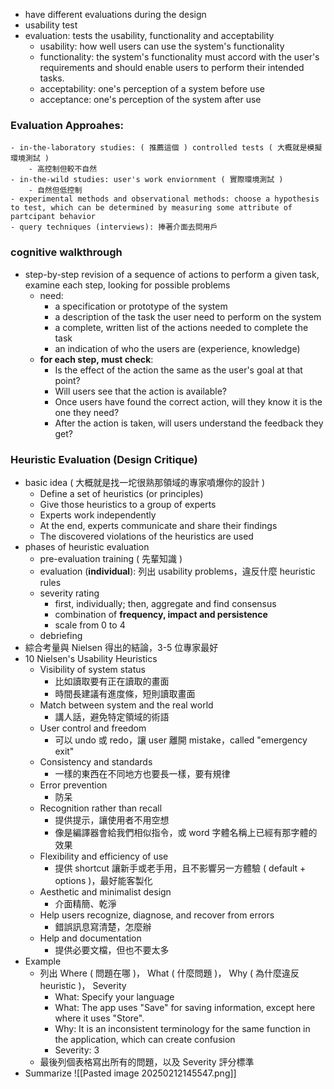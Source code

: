 - have different evaluations during the design
- usability test
- evaluation: tests the usability, functionality and acceptability
	- usability: how well users can use the system's functionality
	- functionality: the system's functionality must accord with the user's requirements and should enable users to perform their intended tasks.
	- acceptability: one's perception of a system before use
	- acceptance: one's perception of the system after use
### Evaluation Approahes:
	- in-the-laboratory studies: ( 推薦這個 ) controlled tests ( 大概就是模擬環境測試 )
		- 高控制但較不自然
	- in-the-wild studies: user's work enviornment ( 實際環境測試 )
		- 自然但低控制
	- experimental methods and observational methods: choose a hypothesis to test, which can be determined by measuring some attribute of partcipant behavior
	- query techniques (interviews): 捧著介面去問用戶 
### cognitive walkthrough
- step-by-step revision of a sequence of actions to perform a given task, examine each step, looking for possible problems
	- need: 
		- a specification or prototype of the system
		- a description of the task the user need to perform on the system
		- a complete, written list of the actions needed to complete the task
		- an indication of who the users are (experience, knowledge)
	- **for each step, must check**: 
		- Is the effect of the action the same as the user's goal at that point? 
		- Will users see that the action is available? 
		- Once users have found the correct action, will they know it is the one they need?
		- After the action is taken, will users understand the feedback they get?
### Heuristic Evaluation (Design Critique)
- basic idea ( 大概就是找一坨很熟那領域的專家噴爆你的設計 )
	- Define a set of heuristics (or principles)
	- Give those heuristics to a group of experts
	- Experts work independently
	- At the end, experts communicate and share their findings
	- The discovered violations of the heuristics are used
- phases of heuristic evaluation
	- pre-evaluation training ( 先輩知識 )
	- evaluation (**individual**): 列出 usability problems，違反什麼 heuristic rules
	- severity rating
		- first, individually; then, aggregate and find consensus
		- combination of **frequency, impact and persistence**
		- scale from 0 to 4
	- debriefing
- 綜合考量與 Nielsen 得出的結論，3-5 位專家最好
- 10 Nielsen's Usability Heuristics
	- Visibility of system status 
		- 比如讀取要有正在讀取的畫面
		- 時間長建議有進度條，短則讀取畫面
	- Match between system and the real world 
		- 講人話，避免特定領域的術語
	- User control and freedom
		- 可以 undo 或 redo，讓 user 離開 mistake，called "emergency exit"
	- Consistency and standards
		- 一樣的東西在不同地方也要長一樣，要有規律
	- Error prevention
		- 防呆
	- Recognition rather than recall
		- 提供提示，讓使用者不用空想
		- 像是編譯器會給我們相似指令，或 word 字體名稱上已經有那字體的效果
	- Flexibility and efficiency of use
		- 提供 shortcut 讓新手或老手用，且不影響另一方體驗 ( default + options )，最好能客製化
	- Aesthetic and minimalist design
		- 介面精簡、乾淨
	- Help users recognize, diagnose, and recover from errors
		- 錯誤訊息寫清楚，怎麼辦
	- Help and documentation
		- 提供必要文檔，但也不要太多
- Example
	- 列出 Where ( 問題在哪 )， What ( 什麼問題 )， Why ( 為什麼違反 heuristic )， Severity
		- What: Specify your language
		- What: The app uses "Save" for saving information, except here where it uses "Store".
		- Why: It is an inconsistent terminology for the same function in the application, which can create confusion
		- Severity: 3
	- 最後列個表格寫出所有的問題，以及 Severity 評分標準
- Summarize
![[Pasted image 20250212145547.png]]